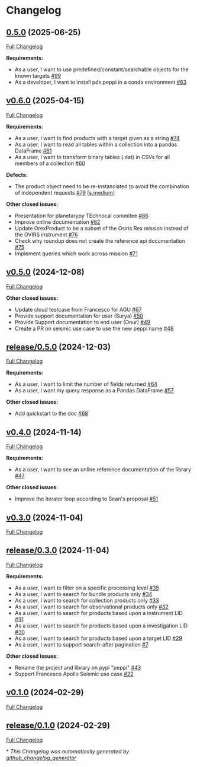 # Changelog

## [0.5.0](https://github.com/NASA-PDS/peppi/tree/0.5.0) (2025-06-25)

[Full Changelog](https://github.com/NASA-PDS/peppi/compare/v0.6.0...0.5.0)

**Requirements:**

- As a user, I want to use predefined/constant/searchable objects for the known targets [\#99](https://github.com/NASA-PDS/peppi/issues/99)
- As a developer, I want to install pds.peppi in a conda environment [\#63](https://github.com/NASA-PDS/peppi/issues/63)

## [v0.6.0](https://github.com/NASA-PDS/peppi/tree/v0.6.0) (2025-04-15)

[Full Changelog](https://github.com/NASA-PDS/peppi/compare/v0.5.0...v0.6.0)

**Requirements:**

- As a user, I want to find products with a target given as a string [\#74](https://github.com/NASA-PDS/peppi/issues/74)
- As a user, I want to read all tables within a collection into a pandas DataFrame [\#61](https://github.com/NASA-PDS/peppi/issues/61)
- As a user, I want to transform binary tables \(.dat\) in CSVs for all members of a collection [\#60](https://github.com/NASA-PDS/peppi/issues/60)

**Defects:**

- The product object need to be re-instanciated to avoid the combination of independent requests [\#79](https://github.com/NASA-PDS/peppi/issues/79) [[s.medium](https://github.com/NASA-PDS/peppi/labels/s.medium)]

**Other closed issues:**

- Presentation for planetarypy TEchnocal commitee [\#86](https://github.com/NASA-PDS/peppi/issues/86)
- Improve online documentation [\#82](https://github.com/NASA-PDS/peppi/issues/82)
- Update OrexProduct to be a subset of the Osiris Rex mission instead of the OVIRS instrument [\#76](https://github.com/NASA-PDS/peppi/issues/76)
- Check why roundup does not create the reference api documentation [\#75](https://github.com/NASA-PDS/peppi/issues/75)
- Implement queries which work across mission [\#71](https://github.com/NASA-PDS/peppi/issues/71)

## [v0.5.0](https://github.com/NASA-PDS/peppi/tree/v0.5.0) (2024-12-08)

[Full Changelog](https://github.com/NASA-PDS/peppi/compare/release/0.5.0...v0.5.0)

**Other closed issues:**

- Update cloud testcase from Francesco for AGU [\#67](https://github.com/NASA-PDS/peppi/issues/67)
- Provide support documentation for user \(Surya\) [\#50](https://github.com/NASA-PDS/peppi/issues/50)
- Provide Support documentation to end user \(Onur\) [\#49](https://github.com/NASA-PDS/peppi/issues/49)
- Create a PR on seismic use case to use the new peppi name [\#48](https://github.com/NASA-PDS/peppi/issues/48)

## [release/0.5.0](https://github.com/NASA-PDS/peppi/tree/release/0.5.0) (2024-12-03)

[Full Changelog](https://github.com/NASA-PDS/peppi/compare/v0.4.0...release/0.5.0)

**Requirements:**

- As a user, I want to limit the number of fields returned [\#64](https://github.com/NASA-PDS/peppi/issues/64)
- As a user, I want my query response as a Pandas DataFrame [\#57](https://github.com/NASA-PDS/peppi/issues/57)

**Other closed issues:**

- Add quickstart to the doc [\#68](https://github.com/NASA-PDS/peppi/issues/68)

## [v0.4.0](https://github.com/NASA-PDS/peppi/tree/v0.4.0) (2024-11-14)

[Full Changelog](https://github.com/NASA-PDS/peppi/compare/v0.3.0...v0.4.0)

**Requirements:**

- As a user, I want to see an online reference documentation of the library [\#47](https://github.com/NASA-PDS/peppi/issues/47)

**Other closed issues:**

- Improve the iterator loop according to Sean's proposal [\#51](https://github.com/NASA-PDS/peppi/issues/51)

## [v0.3.0](https://github.com/NASA-PDS/peppi/tree/v0.3.0) (2024-11-04)

[Full Changelog](https://github.com/NASA-PDS/peppi/compare/release/0.3.0...v0.3.0)

## [release/0.3.0](https://github.com/NASA-PDS/peppi/tree/release/0.3.0) (2024-11-04)

[Full Changelog](https://github.com/NASA-PDS/peppi/compare/v0.1.0...release/0.3.0)

**Requirements:**

- As a user, I want to filter on a specific processing level [\#35](https://github.com/NASA-PDS/peppi/issues/35)
- As a user, I want to search for bundle products only [\#34](https://github.com/NASA-PDS/peppi/issues/34)
- As a user, I want to search for collection products only [\#33](https://github.com/NASA-PDS/peppi/issues/33)
- As a user, I want to search for observational products only [\#32](https://github.com/NASA-PDS/peppi/issues/32)
- As a user, I want to search for products based upon a instrument LID [\#31](https://github.com/NASA-PDS/peppi/issues/31)
- As a user, I want to search for products based upon a investigation LID [\#30](https://github.com/NASA-PDS/peppi/issues/30)
- As a user, I want to search for products based upon a target LID [\#29](https://github.com/NASA-PDS/peppi/issues/29)
- As a user, I want to support search-after pagination [\#7](https://github.com/NASA-PDS/peppi/issues/7)

**Other closed issues:**

- Rename the project and library on pypi "peppi" [\#43](https://github.com/NASA-PDS/peppi/issues/43)
- Support Francesco Apollo Seismic use case [\#22](https://github.com/NASA-PDS/peppi/issues/22)

## [v0.1.0](https://github.com/NASA-PDS/peppi/tree/v0.1.0) (2024-02-29)

[Full Changelog](https://github.com/NASA-PDS/peppi/compare/release/0.1.0...v0.1.0)

## [release/0.1.0](https://github.com/NASA-PDS/peppi/tree/release/0.1.0) (2024-02-29)

[Full Changelog](https://github.com/NASA-PDS/peppi/compare/c5c69cbf9b198d2eb7b10d86c1c765fda90d7494...release/0.1.0)



\* *This Changelog was automatically generated by [github_changelog_generator](https://github.com/github-changelog-generator/github-changelog-generator)*

